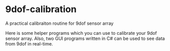 9dof-calibration
================

A practical calibraiton routine for 9dof sensor array

Here is some helper programs which you can use to calibrate your 9dof sensor array.
Also, two GUI programs written in C# can be used to see data from 9dof in real-time.
